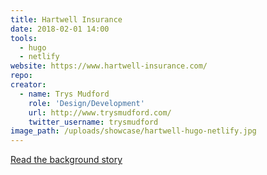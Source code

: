 ```yaml
---
title: Hartwell Insurance
date: 2018-02-01 14:00
tools:
  - hugo
  - netlify
website: https://www.hartwell-insurance.com/
repo:
creator:
  - name: Trys Mudford
    role: 'Design/Development'
    url: http://www.trysmudford.com/
    twitter_username: trysmudford
image_path: /uploads/showcase/hartwell-hugo-netlify.jpg
---
```


[Read the background story](http://www.trysmudford.com/perfomance-wins-with-hugo-and-netlify/)
